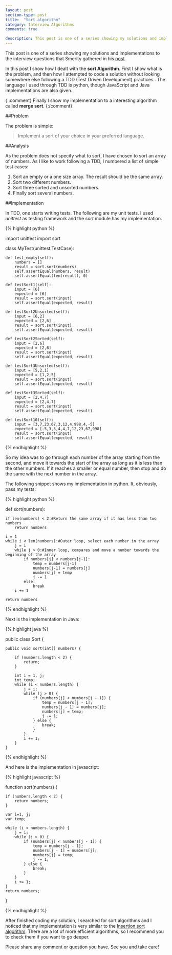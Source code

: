```yaml
---
layout: post
section-type: post
title:  "Sort algorithm"
category: Interview Algorithms
comments: true

description: This post is one of a series showing my solutions and implementations to the interview questions that Smerity gathered in his post. In this post I show how I dealt with the sort Algorithm.
---
```


This post is one of a series showing my solutions and implementations to the interview questions that Smerity 
gathered in his [post](http://smerity.com/articles/2009/interviews.html).

In this post I show how I dealt with the **sort Algorithm**. First I show what is the problem, and then how 
I attempted to code a solution without looking somewhere else following a TDD (Test Driven Development) practices
. The language I used through TDD is python, though JavaScript and Java implementations are also given.

{::comment}
Finally I show my implementation to a interesting algorithm called **merge sort**.
{:/comment}

##Problem

The problem is simple:

> Implement a sort of your choice in your preferred language.


##Analysis

As the problem does not specify what to sort, I have chosen to sort an array of numbers. 
As I like to work following a TDD, I numbered
a list of simple test cases:

1. Sort an empty or a one size array. The result should be the same array.
2. Sort two different numbers. 
3. Sort three sorted and unsorted numbers.
4. Finally sort several numbers.

##Implementation

In TDD, one starts writing tests. The following are my unit tests. I used *unittest* as testing framework and the *sort* module has my implementation.

{% highlight python %}

import unittest
import sort

class MyTest(unittest.TestCase):

    def test_empty(self):
        numbers = []
        result = sort.sort(numbers)
        self.assertEqual(numbers, result)
        self.assertEqual(len(result), 0)

    def testSort1(self):
        input = [6]
        expected = [6]
        result = sort.sort(input)
        self.assertEqual(expected, result)

    def testSort2Unsorted(self):
        input = [6,2]
        expected = [2,6]
        result = sort.sort(input)
        self.assertEqual(expected, result)

    def testSort2Sorted(self):
        input = [2,6]
        expected = [2,6]
        result = sort.sort(input)
        self.assertEqual(expected, result)

    def testSort3Unsorted(self):
        input = [5,2,1]
        expected = [1,2,5]
        result = sort.sort(input)
        self.assertEqual(expected, result)

    def testSort3Sorted(self):
        input = [2,4,7]
        expected = [2,4,7]
        result = sort.sort(input)
        self.assertEqual(expected, result)

    def testSort10(self):
        input = [3,7,23,67,3,12,4,998,4,-5]
        expected = [-5,3,3,4,4,7,12,23,67,998]
        result = sort.sort(input)
        self.assertEqual(expected, result)

{% endhighlight %}

So my idea was to go through each number of the array starting from the second, and move it towards the start of the array as long as
it is less than the other numbers. If it reaches a smaller or equal number, then stop and do the same with the next number in the array.

The following snippet shows my implementation in python. It, obviously, pass my tests:

{% highlight python %}

def sort(numbers):

    if len(numbers) < 2:#Return the same array if it has less than two numbers
        return numbers

    i = 1
    while i < len(numbers):#Outer loop, select each number in the array
        j = i
        while j > 0:#Inner loop, compares and move a number towards the beginning of the array
            if numbers[j] < numbers[j-1]:
                temp = numbers[j-1]
                numbers[j-1] = numbers[j]
                numbers[j] = temp
                j -= 1
            else:
                break
        i += 1

    return numbers

{% endhighlight %}

Next is the implementation in Java:

{% highlight java %}

public class Sort {

    public void sort(int[] numbers) {

        if (numbers.length < 2) {
            return;
        }

        int i = 1, j;
        int temp;
        while (i < numbers.length) {
            j = i;
            while (j > 0) {
                if (numbers[j] < numbers[j - 1]) {
                    temp = numbers[j - 1];
                    numbers[j - 1] = numbers[j];
                    numbers[j] = temp;
                    j -= 1;
                } else {
                    break;
                }
            }
            i += 1;
        }
    }
{% endhighlight %}

And here is the implementation in javascript:

{% highlight javascript %}

function sort(numbers) {

	if (numbers.length < 2) {
		return numbers;
	}

	var i=1, j;
	var temp;

	while (i < numbers.length) {
		j = i;
		while (j > 0) {
		    if (numbers[j] < numbers[j - 1]) {
		        temp = numbers[j - 1];
		        numbers[j - 1] = numbers[j];
		        numbers[j] = temp;
		        j -= 1;
		    } else {
		        break;
		    }
		}
		i += 1;
	}	
	return numbers;
}

{% endhighlight %}

After finished coding my solution, I searched for sort algorithms and I noticed that my implementation is very similar to the
[Insertion sort algorithm](https://en.wikipedia.org/wiki/Insertion_sort). There are a lot of more efficient algorithms, so I 
recommend you to check them if you want to go deeper.

Please share any comment or question you have. See you and take care!